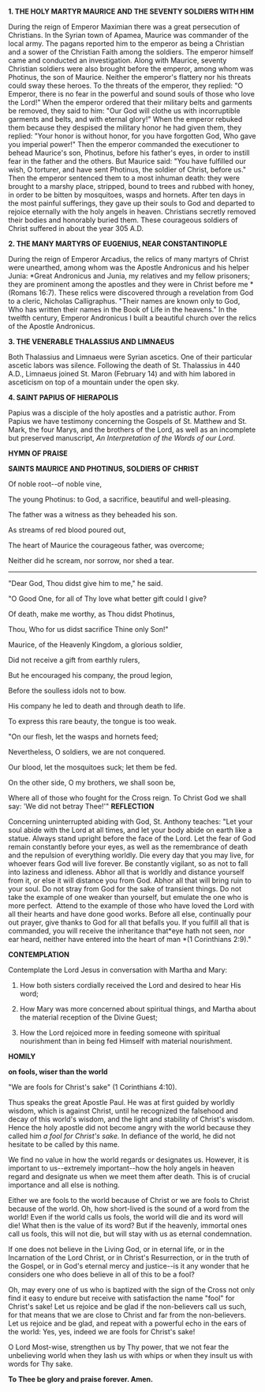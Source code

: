 
**1. THE HOLY MARTYR MAURICE AND THE SEVENTY SOLDIERS WITH HIM**

During the reign of Emperor Maximian there was a great persecution of Christians. In the Syrian town of Apamea, Maurice was commander of the local army. The pagans reported him to the emperor as being a Christian and a sower of the Christian Faith among the soldiers. The emperor himself came and conducted an investigation. Along with Maurice, seventy Christian soldiers were also brought before the emperor, among whom was Photinus, the son of Maurice. Neither the emperor's flattery nor his threats could sway these heroes. To the threats of the emperor, they replied: "O Emperor, there is no fear in the powerful and sound souls of those who love the Lord!" When the emperor ordered that their military belts and garments be removed, they said to him: "Our God will clothe us with incorruptible garments and belts, and with eternal glory!" When the emperor rebuked them because they despised the military honor he had given them, they replied: "Your honor is without honor, for you have forgotten God, Who gave you imperial power!" Then the emperor commanded the executioner to behead Maurice's son, Photinus, before his father's eyes, in order to instill fear in the father and the others. But Maurice said: "You have fulfilled our wish, O torturer, and have sent Photinus, the soldier of Christ, before us." Then the emperor sentenced them to a most inhuman death: they were brought to a marshy place, stripped, bound to trees and rubbed with honey, in order to be bitten by mosquitoes, wasps and hornets. After ten days in the most painful sufferings, they gave up their souls to God and departed to rejoice eternally with the holy angels in heaven. Christians secretly removed their bodies and honorably buried them. These courageous soldiers of Christ suffered in about the year 305 A.D.

**2. THE MANY MARTYRS OF EUGENIUS, NEAR CONSTANTINOPLE**

During the reign of Emperor Arcadius, the relics of many martyrs of Christ were unearthed, among whom was the Apostle Andronicus and his helper Junia: *Great Andronicus and Junia, my relatives and my fellow prisoners; they are prominent among the apostles and they were in Christ before me *(Romans 16:7). These relics were discovered through a revelation from God to a cleric, Nicholas Calligraphus. "Their names are known only to God, Who has written their names in the Book of Life in the heavens." In the twelfth century, Emperor Andronicus I built a beautiful church over the relics of the Apostle Andronicus.

**3. THE VENERABLE THALASSIUS AND LIMNAEUS**

Both Thalassius and Limnaeus were Syrian ascetics. One of their particular ascetic labors was silence. Following the death of St. Thalassius in 440 A.D., Limnaeus joined St. Maron (February 14) and with him labored in asceticism on top of a mountain under the open sky.

**4. SAINT PAPIUS OF HIERAPOLIS**

Papius was a disciple of the holy apostles and a patristic author. From Papius we have testimony concerning the Gospels of St. Matthew and St. Mark, the four Marys, and the brothers of the Lord, as well as an incomplete but preserved manuscript, *An Interpretation of the Words of our Lord*.



**HYMN OF PRAISE**

**SAINTS MAURICE AND PHOTINUS, SOLDIERS OF CHRIST**

Of noble root--of noble vine,

The young Photinus: to God, a sacrifice, beautiful and well-pleasing.

The father was a witness as they beheaded his son.

As streams of red blood poured out,

The heart of Maurice the courageous father, was overcome;

Neither did he scream, nor sorrow, nor shed a tear.

---------------

"Dear God, Thou didst give him to me," he said.

"O Good One, for all of Thy love what better gift could I give?

Of death, make me worthy, as Thou didst Photinus,

Thou, Who for us didst sacrifice Thine only Son!"

Maurice, of the Heavenly Kingdom, a glorious soldier,

Did not receive a gift from earthly rulers,

But he encouraged his company, the proud legion,

Before the soulless idols not to bow.

His company he led to death and through death to life.

To express this rare beauty, the tongue is too weak.

"On our flesh, let the wasps and hornets feed;

Nevertheless, O soldiers, we are not conquered.

Our blood, let the mosquitoes suck; let them be fed.

On the other side, O my brothers, we shall soon be,

Where all of those who fought for the Cross reign.
To Christ God we shall say: 'We did not betray Thee!'"
**REFLECTION**

Concerning uninterrupted abiding with God, St. Anthony teaches: "Let your soul abide with the Lord at all times, and let your body abide on earth like a statue. Always stand upright before the face of the Lord. Let the fear of God remain constantly before your eyes, as well as the remembrance of death and the repulsion of everything worldly. Die every day that you may live, for whoever fears God will live forever. Be constantly vigilant, so as not to fall into laziness and idleness. Abhor all that is worldly and distance yourself from it, or else it will distance you from God. Abhor all that will bring ruin to your soul. Do not stray from God for the sake of transient things. Do not take the example of one weaker than yourself, but emulate the one who is more perfect.  Attend to the example of those who have loved the Lord with all their hearts and have done good works. Before all else, continually pour out prayer, give thanks to God for all that befalls you. If you fulfill all that is commanded, you will receive the inheritance that*eye hath not seen, nor ear heard, neither have entered into the heart of man *(1 Corinthians 2:9)."



**CONTEMPLATION**

Contemplate the Lord Jesus in conversation with Martha and Mary:

1.  How both sisters cordially received the Lord and desired to hear His word;

1.  How Mary was more concerned about spiritual things, and Martha about the material reception of the Divine Guest;

1.  How the Lord rejoiced more in feeding someone with spiritual nourishment than in being fed Himself with material nourishment.



**HOMILY**

**on fools, wiser than the world**

"We are fools for Christ's sake" (1 Corinthians 4:10).

Thus speaks the great Apostle Paul. He was at first guided by worldly wisdom, which is against Christ, until he recognized the falsehood and decay of this world's wisdom, and the light and stability of Christ's wisdom. Hence the holy apostle did not become angry with the world because they called him *a fool for Christ's sake.* In defiance of the world, he did not hesitate to be called by this name.

We find no value in how the world regards or designates us. However, it is important to us--extremely important--how the holy angels in heaven regard and designate us when we meet them after death. This is of crucial importance and all else is nothing.

Either we are fools to the world because of Christ or we are fools to Christ because of the world. Oh, how short-lived is the sound of a word from the world! Even if the world calls us fools, the world will die and its word will die! What then is the value of its word? But if the heavenly, immortal ones call us fools, this will not die, but will stay with us as eternal condemnation.

If one does not believe in the Living God, or in eternal life, or in the Incarnation of the Lord Christ, or in Christ's Resurrection, or in the truth of the Gospel, or in God's eternal mercy and justice--is it any wonder that he considers one who does believe in all of this to be a fool?

Oh, may every one of us who is baptized with the sign of the Cross not only find it easy to endure but receive with satisfaction the name "fool" for Christ's sake! Let us rejoice and be glad if the non-believers call us such, for that means that we are close to Christ and far from the non-believers. Let us rejoice and be glad, and repeat with a powerful echo in the ears of the world: Yes, yes, indeed we are fools for Christ's sake!

O Lord Most-wise, strengthen us by Thy power, that we not fear the unbelieving world when they lash us with whips or when they insult us with words for Thy sake.

**To Thee be glory and praise forever. Amen.**

 
